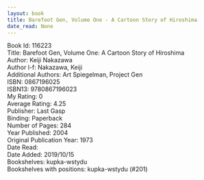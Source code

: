 ```yaml
---
layout: book
title: Barefoot Gen, Volume One - A Cartoon Story of Hiroshima
date_read: None
---
```


Book Id: 116223<br />
Title: Barefoot Gen, Volume One: A Cartoon Story of Hiroshima<br />
Author: Keiji Nakazawa<br />
Author l-f: Nakazawa, Keiji<br />
Additional Authors: Art Spiegelman, Project Gen<br />
ISBN: 0867196025<br />
ISBN13: 9780867196023<br />
My Rating: 0<br />
Average Rating: 4.25<br />
Publisher: Last Gasp<br />
Binding: Paperback<br />
Number of Pages: 284<br />
Year Published: 2004<br />
Original Publication Year: 1973<br />
Date Read: <br />
Date Added: 2019/10/15<br />
Bookshelves: kupka-wstydu<br />
Bookshelves with positions: kupka-wstydu (#201)<br />

